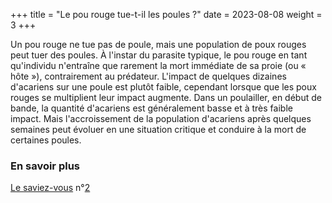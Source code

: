 +++
title = "Le pou rouge tue-t-il les poules ?"
date = 2023-08-08
weight = 3
+++

Un pou rouge ne tue pas de poule, mais une population de poux rouges peut tuer des poules. À l'instar du parasite typique, le pou rouge en tant qu'individu n'entraîne que rarement la mort immédiate de sa proie (ou « hôte »), contrairement au prédateur. L'impact de quelques dizaines d'acariens sur une poule est plutôt faible, cependant lorsque que les poux rouges se multiplient leur impact augmente. Dans un poulailler, en début de bande, la quantité d'acariens est généralement basse et à très faible impact. Mais l'accroissement de la population d'acariens après quelques semaines peut évoluer en une situation critique et conduire à la mort de certaines poules.

### En savoir plus

[Le saviez-vous](https://pourougepoule.fr/connaissance) n°[2](https://pourougepoule.fr/connaissance#slide_idr-2)


